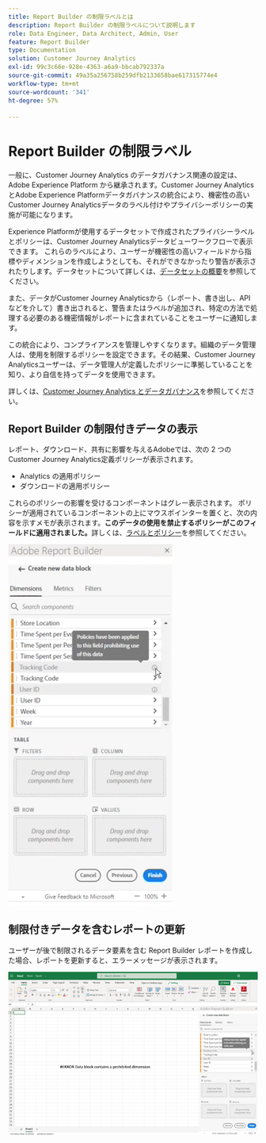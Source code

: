 ```yaml
---
title: Report Builder の制限ラベルとは
description: Report Builder の制限ラベルについて説明します
role: Data Engineer, Data Architect, Admin, User
feature: Report Builder
type: Documentation
solution: Customer Journey Analytics
exl-id: 99c3c66e-928e-4363-a6a9-bbcab792337a
source-git-commit: 49a35a256758b259dfb2133658bae617315774e4
workflow-type: tm+mt
source-wordcount: '341'
ht-degree: 57%

---
```


# Report Builder の制限ラベル

一般に、Customer Journey Analytics のデータガバナンス関連の設定は、Adobe Experience Platform から継承されます。Customer Journey AnalyticsとAdobe Experience Platformデータガバナンスの統合により、機密性の高いCustomer Journey Analyticsデータのラベル付けやプライバシーポリシーの実施が可能になります。

Experience Platformが使用するデータセットで作成されたプライバシーラベルとポリシーは、Customer Journey Analyticsデータビューワークフローで表示できます。 これらのラベルにより、ユーザーが機密性の高いフィールドから指標やディメンションを作成しようとしても、それができなかったり警告が表示されたりします。データセットについて詳しくは、[データセットの概要](https://experienceleague.adobe.com/docs/experience-platform/catalog/datasets/overview.html?lang=ja)を参照してください。

また、データがCustomer Journey Analyticsから（レポート、書き出し、API などを介して）書き出されると、警告またはラベルが追加され、特定の方法で処理する必要のある機密情報がレポートに含まれていることをユーザーに通知します。

この統合により、コンプライアンスを管理しやすくなります。組織のデータ管理人は、使用を制限するポリシーを設定できます。その結果、Customer Journey Analyticsユーザーは、データ管理人が定義したポリシーに準拠していることを知り、より自信を持ってデータを使用できます。

詳しくは、[Customer Journey Analytics とデータガバナンス](https://experienceleague.adobe.com/docs/analytics-platform/using/cja-privacy/privacy-overview.html?lang=ja)を参照してください。

## Report Builder の制限付きデータの表示

レポート、ダウンロード、共有に影響を与えるAdobeでは、次の 2 つのCustomer Journey Analytics定義ポリシーが表示されます。

* Analytics の適用ポリシー
* ダウンロードの適用ポリシー

これらのポリシーの影響を受けるコンポーネントはグレー表示されます。 ポリシーが適用されているコンポーネントの上にマウスポインターを置くと、次の内容を示すメモが表示されます。**このデータの使用を禁止するポリシーがこのフィールドに適用されました。**&#x200B;詳しくは、[ラベルとポリシー](https://experienceleague.adobe.com/docs/analytics-platform/using/cja-dataviews/data-governance.html?lang=ja)を参照してください。

![データの使用禁止を示すポリシーメモ。](assets/rb-restricted-label.png)

## 制限付きデータを含むレポートの更新

ユーザーが後で制限されるデータ要素を含む Report Builder レポートを作成した場合、レポートを更新すると、エラーメッセージが表示されます。

![データ要素が後で制限された後に表示されるエラーメッセージ。](assets/error-restricted-data.png)
